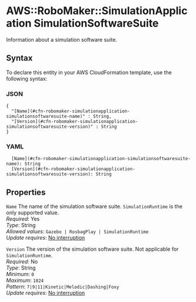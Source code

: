 # AWS::RoboMaker::SimulationApplication SimulationSoftwareSuite<a name="aws-properties-robomaker-simulationapplication-simulationsoftwaresuite"></a>

Information about a simulation software suite\.

## Syntax<a name="aws-properties-robomaker-simulationapplication-simulationsoftwaresuite-syntax"></a>

To declare this entity in your AWS CloudFormation template, use the following syntax:

### JSON<a name="aws-properties-robomaker-simulationapplication-simulationsoftwaresuite-syntax.json"></a>

```
{
  "[Name](#cfn-robomaker-simulationapplication-simulationsoftwaresuite-name)" : String,
  "[Version](#cfn-robomaker-simulationapplication-simulationsoftwaresuite-version)" : String
}
```

### YAML<a name="aws-properties-robomaker-simulationapplication-simulationsoftwaresuite-syntax.yaml"></a>

```
  [Name](#cfn-robomaker-simulationapplication-simulationsoftwaresuite-name): String
  [Version](#cfn-robomaker-simulationapplication-simulationsoftwaresuite-version): String
```

## Properties<a name="aws-properties-robomaker-simulationapplication-simulationsoftwaresuite-properties"></a>

`Name` <a name="cfn-robomaker-simulationapplication-simulationsoftwaresuite-name"></a>
The name of the simulation software suite\. `SimulationRuntime` is the only supported value\.  
_Required_: Yes  
_Type_: String  
_Allowed values_: `Gazebo | RosbagPlay | SimulationRuntime`  
_Update requires_: [No interruption](https://docs.aws.amazon.com/AWSCloudFormation/latest/UserGuide/using-cfn-updating-stacks-update-behaviors.html#update-no-interrupt)

`Version` <a name="cfn-robomaker-simulationapplication-simulationsoftwaresuite-version"></a>
The version of the simulation software suite\. Not applicable for `SimulationRuntime`\.  
_Required_: No  
_Type_: String  
_Minimum_: `0`  
_Maximum_: `1024`  
_Pattern_: `7|9|11|Kinetic|Melodic|Dashing|Foxy`  
_Update requires_: [No interruption](https://docs.aws.amazon.com/AWSCloudFormation/latest/UserGuide/using-cfn-updating-stacks-update-behaviors.html#update-no-interrupt)
